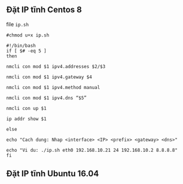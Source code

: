 ## Đặt IP tĩnh Centos 8
file `ip.sh` 

    #chmod u+x ip.sh

```
#!/bin/bash
if [ $# -eq 5 ] 
then

nmcli con mod $1 ipv4.addresses $2/$3

nmcli con mod $1 ipv4.gateway $4

nmcli con mod $1 ipv4.method manual

nmcli con mod $1 ipv4.dns “$5”

nmcli con up $1

ip addr show $1

else

echo "Cach dung: Nhap <interface> <IP> <prefix> <gateway> <dns>"

echo "Vi du: ./ip.sh eth0 192.168.10.21 24 192.168.10.2 8.8.8.8"
fi

```

## Đặt IP tĩnh Ubuntu 16.04

